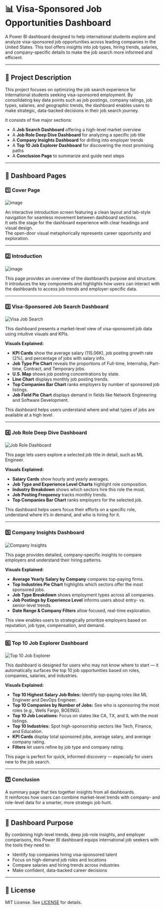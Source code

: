 
# 📊 Visa-Sponsored Job Opportunities Dashboard

A Power BI dashboard designed to help international students explore and analyze visa-sponsored job opportunities across leading companies in the United States. This tool offers insights into job types, hiring trends, salaries, and company-specific details to make the job search more informed and efficient.

---

## 📝 Project Description

This project focuses on optimizing the job search experience for international students seeking visa-sponsored employment. By consolidating key data points such as job postings, company ratings, job types, salaries, and geographic trends, the dashboard enables users to make strategic, data-backed decisions in their job search journey.

It consists of five major sections:
- A **Job Search Dashboard** offering a high-level market overview  
- A **Job Role Deep Dive Dashboard** for analyzing a specific job title  
- A **Company Insights Dashboard** for drilling into employer trends  
- A **Top 10 Job Explorer Dashboard** for discovering the most promising paths  
- A **Conclusion Page** to summarize and guide next steps  

---

## 📁 Dashboard Pages

### 1️⃣ Cover Page  
![image](https://github.com/user-attachments/assets/ee17457f-2ff3-44d5-85e9-d822597634b2)

An interactive introduction screen featuring a clean layout and tab-style navigation for seamless movement between dashboard sections.  
It sets the stage for the dashboard experience with clear headings and visual design.  
The open-door visual metaphorically represents career opportunity and exploration.

---

### 2️⃣ Introduction  
![image](https://github.com/user-attachments/assets/0f6807d2-49df-43dc-96c5-2ff14394ce47)

This page provides an overview of the dashboard’s purpose and structure.  
It introduces the key components and highlights how users can interact with the dashboards to access job trends and employer-specific data.

---

### 3️⃣ Visa-Sponsored Job Search Dashboard  
![Visa Job Search](https://github.com/user-attachments/assets/f5e77016-aa79-41be-9a17-7b787d219164)

This dashboard presents a market-level view of visa-sponsored job data using intuitive visuals and KPIs.

**Visuals Explained:**
- **KPI Cards** show the average salary (115.06K), job posting growth rate (2%), and percentage of jobs with salary info.
- **Job Type Pie Chart** reveals the proportions of Full-time, Internship, Part-time, Contract, and Temporary jobs.
- **U.S. Map** shows job posting concentrations by state.
- **Line Chart** displays monthly job posting trends.
- **Top Companies Bar Chart** ranks employers by number of sponsored job listings.
- **Job Field Pie Chart** displays demand in fields like Network Engineering and Software Development.

This dashboard helps users understand where and what types of jobs are available at a high level.

---

### 4️⃣ Job Role Deep Dive Dashboard  
![Job Role Dashboard](https://github.com/user-attachments/assets/ddf3194c-7b98-41bd-af8f-1dd6d6058527)

This page lets users explore a selected job title in detail, such as ML Engineer.

**Visuals Explained:**
- **Salary Cards** show hourly and yearly averages.
- **Job Type and Experience Level Charts** highlight role composition.
- **Industry Breakdown** shows which sectors hire this role the most.
- **Job Posting Frequency** tracks monthly trends.
- **Top Companies Bar Chart** ranks employers for the selected job.

This dashboard helps users focus their efforts on a specific role, understand where it’s in demand, and who is hiring for it.

---

### 5️⃣ Company Insights Dashboard  
![Company Insights](https://github.com/user-attachments/assets/5eea150d-03a9-4a1d-b5da-fe30f8d38172)

This page provides detailed, company-specific insights to compare employers and understand their hiring patterns.

**Visuals Explained:**
- **Average Yearly Salary by Company** compares top-paying firms.
- **Top Industries Pie Chart** highlights which sectors offer the most sponsored jobs.
- **Job Type Breakdown** shows employment types across all companies.
- **Job Postings by Experience Level** informs users about entry- vs. senior-level trends.
- **Date Range & Company Filters** allow focused, real-time exploration.

This view enables users to strategically prioritize employers based on reputation, job type, compensation, and demand.

---

### 6️⃣ Top 10 Job Explorer Dashboard  
![Top 10 Job Explorer](https://github.com/user-attachments/assets/1f5c8bee-5805-4472-a31c-b71ea6377a79)

This dashboard is designed for users who may not know where to start — it automatically surfaces the top 10 job opportunities based on roles, companies, salaries, and industries.

**Visuals Explained:**
- **Top 10 Highest Salary Job Roles:** Identify top-paying roles like ML Engineer and DevOps Engineer.
- **Top 10 Companies by Number of Jobs:** See who is sponsoring the most roles (e.g., Wells Fargo, BOEING).
- **Top 10 Job Locations:** Focus on states like CA, TX, and IL with the most listings.
- **Top 10 Industries:** Spot high-sponsorship sectors like Tech, Finance, and Education.
- **KPI Cards** display total sponsored jobs, average salary, and average company rating.
- **Filters** let users refine by job type and company rating.

This page is perfect for quick, informed discovery — especially for users new to the job search.

---

### 7️⃣ Conclusion  
A summary page that ties together insights from all dashboards.  
It reinforces how users can combine market-level trends with company- and role-level data for a smarter, more strategic job hunt.

---

## 📌 Dashboard Purpose

By combining high-level trends, deep job-role insights, and employer comparisons, this Power BI dashboard equips international job seekers with the tools they need to:
- Identify top companies hiring visa-sponsored talent
- Focus on high-demand job roles and locations
- Compare salaries and hiring trends across industries
- Make confident, data-backed career decisions

---

## 📄 License  
MIT License. See [LICENSE](LICENSE) for details.
